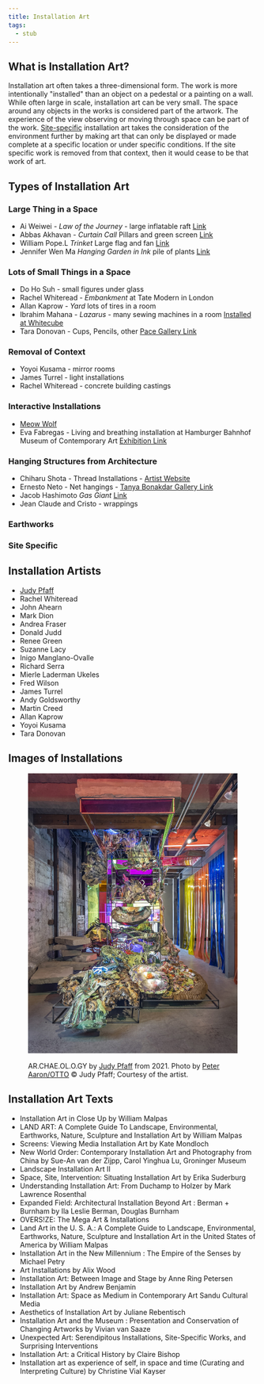 ```yaml
---
title: Installation Art
tags:
  - stub
---
```


## What is Installation Art?

Installation art often takes a three-dimensional form. The work is more intentionally "installed" than an object on a pedestal or a painting on a wall. While often large in scale, installation art can be very small. The space around any objects in the works is considered part of the artwork. The experience of the view observing or moving through space can be part of the work. [Site-specific](../sculpture/site-specific.md) installation art takes the consideration of the environment further by making art that can only be displayed or made complete at a specific location or under specific conditions. If the site specific work is removed from that context, then it would cease to be that work of art.

## Types of Installation Art

### Large Thing in a Space

- Ai Weiwei - _Law of the Journey_ - large inflatable raft [Link](https://artpil.com/news/law-of-the-journey-ai-weiwei/)
- Abbas Akhavan - _Curtain Call_ Pillars and green screen [Link](https://chisenhale.org.uk/audio-video/abbas-akhavan/)
- William Pope.L _Trinket_ Large flag and fan [Link](https://www.moca.org/exhibition/william-popel-trinket)
- Jennifer Wen Ma _Hanging Garden in Ink_ pile of plants [Link](https://fpa319w.wordpress.com/2014/12/02/critical-review-unscrolled-2/)

### Lots of Small Things in a Space

- Do Ho Suh - small figures under glass
- Rachel Whiteread - _Embankment_ at Tate Modern in London
- Allan Kaprow - _Yard_ lots of tires in a room
- Ibrahim Mahana - _Lazarus_ - many sewing machines in a room [Installed at Whitecube](https://www.whitecube.com/gallery-exhibitions/lazarus)
- Tara Donovan - Cups, Pencils, other [Pace Gallery Link](https://www.pacegallery.com/artists/tara-donovan/)

### Removal of Context

- Yoyoi Kusama - mirror rooms
- James Turrel - light installations
- Rachel Whiteread - concrete building castings

### Interactive Installations

- [Meow Wolf](https://meowwolf.com/)
- Eva Fabregas - Living and breathing installation at Hamburger Bahnhof Museum of Contemporary Art [Exhibition Link](https://www.smb.museum/en/museums-institutions/hamburger-bahnhof/exhibitions/detail/eva-fabregas/)

### Hanging Structures from Architecture

- Chiharu Shota - Thread Installations - [Artist Website](https://www.chiharu-shiota.com/)
- Ernesto Neto - Net hangings - [Tanya Bonakdar Gallery Link](https://www.tanyabonakdargallery.com/artists/49-ernesto-neto/)
- Jacob Hashimoto _Gas Giant_ [Link](https://www.latimes.com/entertainment/arts/culture/la-et-cm-art-review-jacob-hashimoto-moca-pacific-design-center-20140311-story.html)
- Jean Claude and Cristo - wrappings

### Earthworks

### Site Specific

## Installation Artists

<div class="gallery-grid">

- [Judy Pfaff](https://www.judypfaffstudio.com/)
- Rachel Whiteread
- John Ahearn
- Mark Dion
- Andrea Fraser
- Donald Judd
- Renee Green
- Suzanne Lacy
- Inigo Manglano-Ovalle
- Richard Serra
- Mierle Laderman Ukeles
- Fred Wilson
- James Turrel
- Andy Goldsworthy
- Martin Creed
- Allan Kaprow
- Yoyoi Kusama
- Tara Donovan

</div>

## Images of Installations

<div class="gallery-grid">
<figure>

[![ACHAEOLOGY by Judy Pfaff](./attachments/2021A53_ARCHAEOLOGY-by-Judy-Pfaff-photo-by-Peter-Aaron.jpeg)](./attachments/2021A53_ARCHAEOLOGY-by-Judy-Pfaff-photo-by-Peter-Aaron.jpeg)

<figcaption>

AR.CHAE.OL.O.GY by [Judy Pfaff](https://www.judypfaffstudio.com/) from 2021. Photo by [Peter Aaron/OTTO](https://www.peteraaron.net/) © Judy Pfaff; Courtesy of the artist.

</figcaption>

</figure>
</div>

## Installation Art Texts

- Installation Art in Close Up by William Malpas
- LAND ART: A Complete Guide To Landscape, Environmental, Earthworks, Nature, Sculpture and Installation Art by William Malpas
- Screens: Viewing Media Installation Art by Kate Mondloch
- New World Order: Contemporary Installation Art and Photography from China by Sue-An van der Zijpp, Carol Yinghua Lu, Groninger Museum
- Landscape Installation Art II
- Space, Site, Intervention: Situating Installation Art by Erika Suderburg
- Understanding Installation Art: From Duchamp to Holzer by Mark Lawrence Rosenthal
- Expanded Field: Architectural Installation Beyond Art : Berman + Burnham by Ila Leslie Berman, Douglas Burnham
- OVERS!ZE: The Mega Art & Installations
- Land Art in the U. S. A.: A Complete Guide to Landscape, Environmental, Earthworks, Nature, Sculpture and Installation Art in the United States of America by William Malpas
- Installation Art in the New Millennium : The Empire of the Senses by Michael Petry
- Art Installations by Alix Wood
- Installation Art: Between Image and Stage by Anne Ring Petersen
- Installation Art by Andrew Benjamin
- Installation Art: Space as Medium in Contemporary Art Sandu Cultural Media
- Aesthetics of Installation Art by Juliane Rebentisch
- Installation Art and the Museum : Presentation and Conservation of Changing Artworks by Vivian van Saaze
- Unexpected Art: Serendipitous Installations, Site-Specific Works, and Surprising Interventions
- Installation Art: a Critical History by Claire Bishop
- Installation art as experience of self, in space and time (Curating and Interpreting Culture) by Christine Vial Kayser
